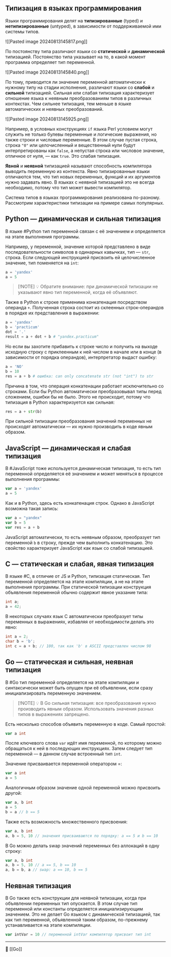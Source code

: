 ## Типизация в языках программирования

Языки программирования делят на **типизированные** (typed) и **нетипизированные** (untyped), в зависимости от поддерживаемой ими системы типов.

![[Pasted image 20240813145817.png]]

По постоянству типа различают языки со **статической** и **динамической** типизацией. Постоянство типа указывает на то, в какой момент программа определяет тип переменной.

![[Pasted image 20240813145840.png]]

По тому, приводится ли значение переменной автоматически к нужному типу на стадии исполнения, различают языки со **слабой** и **сильной** типизацией. Сильная или слабая типизация характеризует отношение языка к неявным преобразованиям типов в различных контекстах. Чем сильнее типизация, тем меньше в языке автоматических и неявных преобразований.

![[Pasted image 20240813145925.png]]

Например, в условных конструкциях `if` языка Perl условием могут служить не только булевы переменные и логические выражения, но также строки и числовые переменные. В этом случае пустая строка, строка `"0"` или целочисленный и вещественный нули будут интерпретированы как `false`, а непустая строка или числовое значение, отличное от нуля, — как `true`. Это слабая типизация.

**Явной** и **неявной** типизацией называют способность компилятора выводить переменную из контекста. Явно типизированные языки отличаются тем, что тип новых переменных, функций и их аргументов нужно задавать явно. В языках с неявной типизацией это не всегда необходимо, потому что тип может вывести компилятор.

Система типов в языках программирования реализована по-разному. Рассмотрим характеристики типизации на примере самых популярных.

## Python — динамическая и сильная типизация

В языке #Python тип переменной связан с её значением и определяется на этапе выполнения программы.

Например, у переменной, значение которой представлено в виде последовательности символов в одинарных кавычках, тип — `str`, строка. Если следующей инструкцией присвоить ей целочисленное значение, тип поменяется на `int`:

```python
a = 'yandex'
a = 5 
```

> [!NOTE] 💡
> Обратите внимание: при динамической типизации не указывают явно тип переменной, когда её объявляют.

Также в Python к строке применима конкатенация посредством операнда `+`. Полученная строка состоит из склеенных строк-операндов в порядке их представления в выражении:

```python
a = 'yandex'
b = 'practiсum'
dot = '.'
result = a + dot + b # "yandex.practiсum" 
```

Но если вы захотите прибавить к строке число и получить на выходе исходную строку с приклеенным к ней числом в начале или в конце (в зависимости от порядка операндов), интерпретатор выдаст ошибку:

```python
a = 'NO'
b = 10
res = a + b # ошибка: can only concatenate str (not "int") to str 
```

Причина в том, что операция конкатенации работает исключительно со строками. Если бы Python автоматически преобразовывал типы перед сложением, ошибки бы не было. Этого не происходит, потому что типизация в Python характеризуется как сильная:

```python
res = a + str(b)  
```

При сильной типизации преобразования значений переменных не происходят автоматически — их нужно производить в коде явным образом.

## JavaScript — динамическая и слабая типизация

В #JavaScript тоже используется динамическая типизация, то есть тип переменной определяется её значением и может меняться в процессе выполнения программы:

```js
var a = 'yandex'
a = 5 
```

Как и в Python, здесь есть конкатенация строк. Однако в JavaScript возможна такая запись:

```js
var a = "yandex"
var b = 5
var res = a + b 
```

JavaScript автоматически, то есть неявным образом, преобразует тип переменной `b` в строку, прежде чем выполнить конкатенацию. Это свойство характеризует JavaScript как язык со слабой типизацией.

## C — статическая и слабая, явная типизация

В языке #C, в отличие от JS и Python, типизация статическая. Тип переменной определяется на этапе компиляции, а не на этапе выполнения программы. При статической типизации конструкция объявления переменной обычно содержит явное указание типа:

```c
int a;
a = 42; 
```

В некоторых случаях язык С автоматически преобразует типы переменных в выражениях, избавляя от необходимости делать это явно:

```c
int a = 2;
char b = 'b';
int c = a + b; // 100, так как 'b' в ASCII представлен числом 98 
```

## Go — статическая и сильная, неявная типизация

В #Go тип переменной определяется на этапе компиляции и синтаксически может быть опущен при её объявлении, если сразу инициализировать переменную значением.

> [!NOTE] 💡
> В Go сильная типизация: все преобразования нужно производить явным образом. Использовать значения разных типов в выражениях запрещено.

Есть несколько способов объявить переменную в коде. Самый простой:

```go
var a int 
```

После ключевого слова `var` идёт имя переменной, по которому можно обращаться к ней в последующих инструкциях. Затем следует тип переменной — в данном случае встроенный тип `int`.

Значение присваивается переменной оператором =:

```go
var a int
a = 5 
```

Аналогичным образом значение одной переменной можно присвоить другой:

```go
var a, b int
a = 5
b = a // b == 5 
```

Также есть возможность множественного присвоения:

```go
var a, b int
a, b = 5, 10 // значения присваиваются по порядку: a == 5 и b == 10 
```

В Go можно делать swap значений переменных без аллокаций в одну строку:

```go
var a, b int
a, b = 5, 10 // a == 5, b == 10
a, b = b, a // swap: a == 10, b == 5 
```

## Неявная типизация

В Go также есть конструкции для неявной типизации, когда при объявлении переменных тип опускается. В этом случае тип переменной или константы определяется инициализирующим значением. Это не делает Go языком с динамической типизацией, так как тип переменной, объявленной таким образом, по-прежнему устанавливается на этапе компиляции.

```go
var intVar = 10 // переменной intVar компилятор присвоит тип int 
```



----
📂 [[Go]]